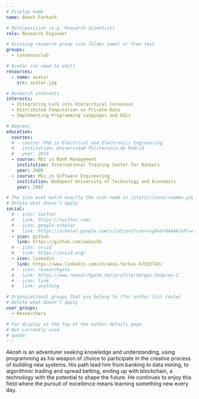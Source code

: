```yaml
---
# Display name
name: Akosh Farkash

# Role/position (e.g. Research Scientist)
role: Research Engineer

# Existing research group (use folder name) or free text
groups:
  - consensuslab

# Avatar (no need to edit)
resources:
  - name: avatar
    src: avatar.jpg

# Research interests
interests:
  - Integrating Lurk into Hierarchical Consensus
  - Distributed Computation on Private Data
  - Implementing Programming Languages and DSLs

# Degrees
education:
  courses:
  # - course: PhD in Electrical and Electronics Engineering
  #   institution: Universidad Politécnica de Madrid
  #   year: 2019
  - course: MSc in Bank Management
    institution: International Training Center for Bankers
    year: 2009
  - course: MSc in Software Engineering
    institution: Budapest University of Technology and Economics
    year: 2007  

# The icon must match exactly the icon name in /static/icons/<name>.png
# Delete what doesn't apply
social:
  # - icon: twitter
  #   link: https://twitter.com/
  # - icon: google-scholar
  #   link: https://scholar.google.com/citations?user=ugXwOr0AAAAJ&hl=en&oi=ao
  - icon: github
    link: https://github.com/aakoshh
  # - icon: orcid
  #   link: https://orcid.org/
  - icon: linkedin
    link: https://www.linkedin.com/in/akos-farkas-b7393743/
  # - icon: researchgate
  #   link: https://www.researchgate.net/profile/Sergey-Fedorov-2
  # - icon: link
  #   link: anything

# Organizational groups that you belong to (for author list route)
# Delete what doesn't apply
user_groups:
  - Researchers

# For display at the top of the author details page
# Not currently used
# quote:
---
```


Akosh is an adventurer seeking knowledge and understanding, using programming as his weapon of choice to participate in the creative process of building new systems. His path lead him from banking to data mining, to algorithmic trading and spread betting, ending up with blockchain, a technology with the potential to shape the future. He continues to enjoy this field where the pursuit of excellence means learning something new every day.
